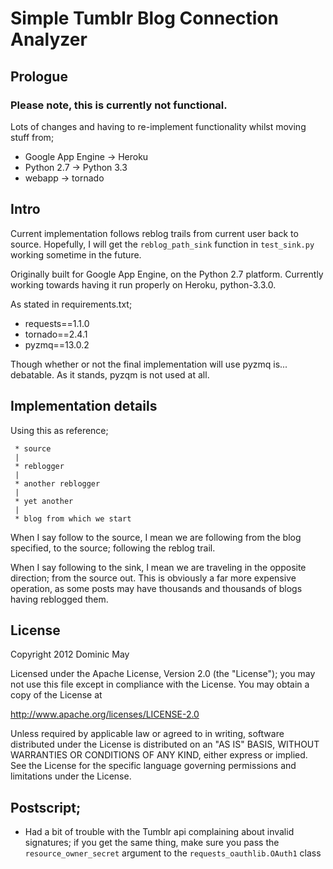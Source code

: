 Simple Tumblr Blog Connection Analyzer
======================================
## Prologue
### Please note, this is currently not functional.
Lots of changes and having to re-implement functionality whilst moving stuff from;
 * Google App Engine -> Heroku
 * Python 2.7 -> Python 3.3
 * webapp -> tornado

## Intro

Current implementation follows reblog trails from current user back to source.
Hopefully, I will get the `reblog_path_sink` function in `test_sink.py` working sometime in the future.

Originally built for Google App Engine, on the Python 2.7 platform.
Currently working towards having it run properly on Heroku, python-3.3.0.

As stated in requirements.txt;
 * requests==1.1.0
 * tornado==2.4.1
 * pyzmq==13.0.2

Though whether or not the final implementation will use pyzmq is... debatable.
As it stands, pyzqm is not used at all.

## Implementation details

Using this as reference;

```
 * source
 |
 * reblogger
 |
 * another reblogger
 |
 * yet another
 |
 * blog from which we start
```
When I say follow to the source, I mean we are following from the blog specified, to the source; following the reblog trail.

When I say following to the sink, I mean we are traveling in the opposite direction; from the source out.
This is obviously a far more expensive operation, as some posts may have thousands and thousands of blogs having reblogged them.


## License

Copyright 2012 Dominic May

Licensed under the Apache License, Version 2.0 (the "License");
you may not use this file except in compliance with the License.
You may obtain a copy of the License at

http://www.apache.org/licenses/LICENSE-2.0

Unless required by applicable law or agreed to in writing, software
distributed under the License is distributed on an "AS IS" BASIS,
WITHOUT WARRANTIES OR CONDITIONS OF ANY KIND, either express or implied.
See the License for the specific language governing permissions and
limitations under the License.


## Postscript;
 * Had a bit of trouble with the Tumblr api complaining about invalid signatures; if you get the same thing, make sure you pass the `resource_owner_secret` argument to the `requests_oauthlib.OAuth1` class
